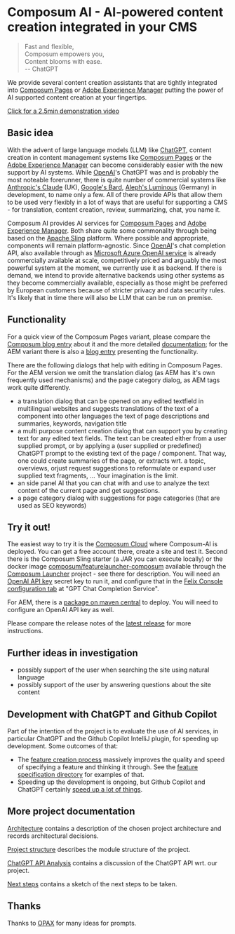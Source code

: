 # Composum AI - AI-powered content creation integrated in your CMS

> Fast and flexible,<br>
> Composum empowers you,<br>
> Content blooms with ease.<br>
> -- ChatGPT

We provide several content creation assistants that are tightly integrated into
[Composum Pages](https://www.composum.com/) or
[Adobe Experience Manager](https://business.adobe.com/products/experience-manager/adobe-experience-manager.html)
putting the power of AI supported content creation at your fingertips.

[Click for a 2.5min demonstration video](https://github.com/ist-dresden/composum-AI/assets/999184/18595f2a-e0b5-49f3-bc4c-65d6a8bc93f6)

## Basic idea

With the advent of large language models (LLM) like [ChatGPT](https://openai.com/blog/chatgpt),
content creation in content management systems like [Composum Pages](https://www.composum.com/home.html) or the
[Adobe Experience Manager](https://business.adobe.com/products/experience-manager/adobe-experience-manager.html)
can become considerably easier with the new support by AI systems.
While [OpenAI](https://openai.com/)'s ChatGPT was and is probably the most noteable forerunner, 
there is quite number of commercial systems like
[Anthropic's Claude](https://www.anthropic.com/index/introducing-claude) (UK),
[Google's Bard](https://bard.google.com/),
[Aleph's Luminous](https://www.aleph-alpha.com/luminous) (Germany) in development, to name only a few. 
All of there provide APIs that allow 
them to be used very flexibly in a lot of ways that are useful for supporting a CMS - for translation, content 
creation, review, summarizing, chat, you name it.

Composum AI provides AI services for [Composum Pages](https://www.composum.com/home.html) and
[Adobe Experience Manager](https://business.adobe.com/products/experience-manager/adobe-experience-manager.html). Both
share quite some commonality through being based on the
[Apache Sling](https://sling.apache.org/) platform.
Where possible and appropriate, components will remain platform-agnostic.
Since [OpenAI](https://openai.com/)'s chat completion API, also available through as
[Microsoft Azure OpenAI service](https://azure.microsoft.com/en-us/products/cognitive-services/openai-service/)
is already commercially available at scale, competitively priced and arguably the most powerful system at the moment,
we currently use it as backend. If there is demand, we intend to provide alternative backends using other systems
as they become commercially available,
especially as those might be preferred by European customers because of stricter privacy and
data security rules. It's likely that in time there will also be LLM that can be run on premise.

## Functionality

For a quick view of the Composum Pages variant, please compare the 
[Composum blog entry](https://www.composum.com/home/blog/pages/composumAI.html) about it and the more detailed
[documentation](https://www.composum.com/home/pages/editing/Composum-AI.html); for the AEM variant there is also a
[blog entry](https://www.composum.com/home/blog/AEM/composumAI-AEM.html)
presenting the functionality.

There are the following dialogs that help with editing in Composum Pages. For the AEM version we omit the translation
dialog (as AEM has it's own frequently used mechanisms) and the page
category dialog, as AEM tags work quite differently.

- a translation dialog that can be opened on any edited textfield in multilingual websites and suggests translations
  of the text of a component into other languages the text of page descriptions and summaries, keywords, navigation
  title
- a multi purpose content creation dialog that can support you by creating text for any edited text fields. The text
  can be created either from a user supplied prompt, or by applying a (user supplied or predefined) ChatGPT prompt
  to the existing text of the page / component. That way, one could create summaries of the page, or extracts wrt. a
  topic, overviews, orjust request suggestions to reformulate or expand user supplied text fragments, ... Your
  imagination is the limit.
- an side panel AI that you can chat with and use to analyze the text content of the current page and get suggestions.
- a page category dialog with suggestions for page categories (that are used as SEO keywords)

## Try it out!

The easiest way to try it is the [Composum Cloud](https://cloud.composum.com) where Composum-AI is deployed. You can 
get a free account there, create a site and test it. 
Second there is the Composum Sling starter (a JAR you can execute locally) or the docker image
[composum/featurelauncher-composum](https://hub.docker.com/r/composum/featurelauncher-composum)
available through the
[Composum Launcher](https://github.com/ist-dresden/composum-launch) project - see there for description.
You will need an [OpenAI API key](https://platform.openai.com/account/api-keys) secret key to run it, and configure
that in the [Felix Console configuration tab](http://localhost:8080/system/console/configMgr) at "GPT Chat
Completion Service".

For AEM, there is a
[package on maven central](https://central.sonatype.com/artifact/com.composum.ai.aem/composum-ai.all) to deploy. You 
will need to configure an OpenAI API key as well.

Please compare the release notes of the 
[latest release](https://github.com/ist-dresden/composum-AI/releases/) for more instructions.

## Further ideas in investigation

- possibly support of the user when searching the site using natural language
- possibly support of the user by answering questions about the site content

## Development with ChatGPT and Github Copilot

Part of the intention of the project is to evaluate the use of AI services, in particular ChatGPT and the Github
Copilot IntelliJ plugin, for speeding up development. Some outcomes of that:

- The [feature creation process](featurespecs/FeatureCreationProcess.md) massively improves the quality and speed of
  specifying a feature and thinking it through. See the [feature specification directory](featurespecs/) for
  examples of that.
- Speeding up the development is ongoing, but Github Copilot and ChatGPT certainly
[speed up a lot of things](http://www.stoerr.net/blog/2023-05-25-developmentWithChatGPTAndCopilot.html).

## More project documentation

[Architecture](./Architecture.md) contains a description of the chosen project architecture and records
architectural decisions.

[Project structure](./ProjectStructure.md) describes the module structure of the project.

[ChatGPT API Analysis](./ChatGPTAPI.md) contains a discussion of the ChatGPT API wrt. our project.

[Next steps](./NextSteps.md) contains a sketch of the next steps to be taken.

## Thanks

Thanks to [OPAX](https://github.com/jaketracey/opax) for many ideas for prompts.
